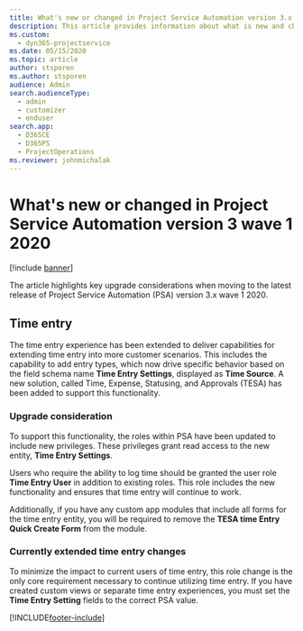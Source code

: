 ```yaml
---
title: What's new or changed in Project Service Automation version 3.x wave 1 2020
description: This article provides information about what is new and changed in Project Service Automation version 3 wave 1 2020.
ms.custom: 
  - dyn365-projectservice
ms.date: 05/15/2020
ms.topic: article
author: stsporen
ms.author: stsporen
audience: Admin
search.audienceType: 
  - admin
  - customizer
  - enduser
search.app: 
  - D365CE
  - D365PS
  - ProjectOperations
ms.reviewer: johnmichalak
---
```



# What's new or changed in Project Service Automation version 3 wave 1 2020

[!include [banner](../includes/psa-now-project-operations.md)]

The article highlights key upgrade considerations when moving to the latest release of Project Service Automation (PSA) version 3.x wave 1 2020.

## Time entry
The time entry experience has been extended to deliver capabilities for extending time entry into more customer scenarios. This includes the capability to add entry types, which now drive specific behavior based on the field schema name **Time Entry Settings**, displayed as **Time Source**. A new solution, called Time, Expense, Statusing, and Approvals (TESA) has been added to support this functionality.

### Upgrade consideration
To support this functionality, the roles within PSA have been updated to include new privileges. These privileges grant read access to the new entity, **Time Entry Settings**.

Users who require the ability to log time should be granted the user role **Time Entry User** in addition to existing roles. This role includes the new functionality and ensures that time entry will continue to work.

Additionally, if you have any custom app modules that include all forms for the time entry entity, you will be required to remove the **TESA time Entry Quick Create Form** from the module.

### Currently extended time entry changes
To minimize the impact to current users of time entry, this role change is the only core requirement necessary to continue utilizing time entry. If you have created custom views or separate time entry experiences, you must set the **Time Entry Setting** fields to the correct PSA value.


[!INCLUDE[footer-include](../includes/footer-banner.md)]
